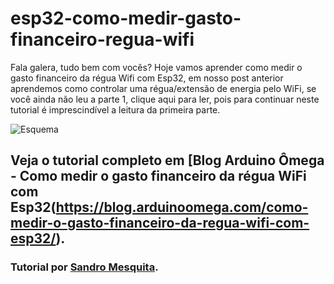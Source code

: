 # esp32-como-medir-gasto-financeiro-regua-wifi

Fala galera, tudo bem com vocês? Hoje vamos aprender como medir o gasto financeiro da régua Wifi com Esp32, em nosso post anterior aprendemos como controlar uma régua/extensão de energia pelo WiFi, se você ainda não leu a parte 1, clique aqui para ler, pois para continuar neste tutorial é imprescindível a leitura da primeira parte.

![Esquema](https://lh5.googleusercontent.com/iKOyQVP4IHbdRWqXSP4KgVju2jhbhOWa3huRzkIForeW_Dvw-yMP4yTN7wOCJ6FIcO4yrAAPTHnqFzksL_bEi3iPjJuh-WQOrnqEeDQ6QNwygYYQGSmeOvHYQradPXKlh8-Q8bdY)

## Veja o tutorial completo em [Blog Arduino Ômega - Como medir o gasto financeiro da régua WiFi com Esp32(https://blog.arduinoomega.com/como-medir-o-gasto-financeiro-da-regua-wifi-com-esp32/).

### Tutorial por [Sandro Mesquita](https://www.instagram.com/profsandromesquita/).
